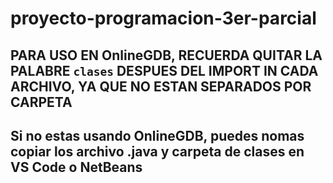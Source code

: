 # proyecto-programacion-3er-parcial

## PARA USO EN OnlineGDB, RECUERDA QUITAR LA PALABRE `clases` DESPUES DEL IMPORT IN CADA ARCHIVO, YA QUE NO ESTAN SEPARADOS POR CARPETA
## Si no estas usando OnlineGDB, puedes nomas copiar los archivo .java y carpeta de clases en VS Code o NetBeans
